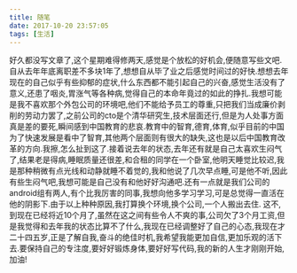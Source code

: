 ```yaml
---
title: 随笔
date: 2017-10-20 23:57:05
tags: [生活]
---
```


  好久都没写文章了,这个星期难得修两天,感觉是个放松的好机会,便随意写些文吧.
  自从去年年底离职差不多块1年了,想想自从毕了业之后感觉时间过的好快.想想去年现在的自己似乎有些抑郁的症状,什么东西都不能引起自己的兴奋,感觉生活没有了意义,还患了咽炎,胃涨气等各种病,觉得自己的本命年竟过的如此的挣扎.我想可能是我不喜欢那个外包公司的环境吧,他们不能给予员工的尊重,只把我们当成廉价剥削的劳动力罢了,之前公司的cto是个清华研究生,技术层面还行,但是为人处事方面真是差的要死,瞬间感到中国教育的悲哀.教育中的智育,德育,体育,似乎目前的中国为了快速发展是看中了智育,其他两个层面则有很大的缺失,这也是以后中国教育改革的方向.我擦,怎么扯到这了.接着说去年的状态,去年还有就是自己太喜欢生闷气了,结果老是得病,睡眠质量还很差,和合租的同学在一个卧室,他明天睡觉比较迟,我是那种稍微有点光线和动静就睡不着觉的,我和他说了几次早点睡,可是他不听,因此有些生闷气吧,我想可能是自己没有和他好好沟通吧.还有一点就是我们公司的android组有两人,有个比我厉害的同事,我想向他多学习学习,可是总觉得一直活在他的阴影下.由于以上种种原因,我打算换个环境,换个公司,一个人搬出去住.
  这不,到现在已经将近10个月了,虽然在这之间有些令人不爽的事,公司欠了3个月工资,但是我觉得和去年我的状态比算不了什么,我现在已经调整好了自己的心态,我现在才二十四五岁,正是了解自我,奋斗的绝佳时机,我希望我能更加自信,更加乐观的活下去.要保持自己的专注度,要好好锻炼身体,要好好写代码,我的新的人生才刚刚开始,加油!
